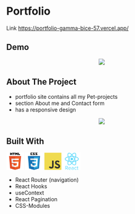 # Portfolio

Link https://portfolio-gamma-bice-57.vercel.app/

## Demo

<p align="center">
<img src="https://github.com/RomanyanaSol/Portfolio/blob/main/Portfolio%20Demo.gif">
</p>



## About The Project

- portfolio site contains all my Pet-projects
- section About me and Contact form
- has a responsive design

<p align="center">
<img src="https://github.com/RomanyanaSol/Portfolio/blob/main/Portfolio%20responsive.gif" >
</p>



## Built With

<img src = 'https://raw.githubusercontent.com/devicons/devicon/master/icons/html5/html5-original-wordmark.svg' width="46" height="46" alt="HTML"/> <img src = 'https://raw.githubusercontent.com/devicons/devicon/master/icons/css3/css3-original-wordmark.svg' width="46" height="46" alt="CSS" /> <img src = 'https://raw.githubusercontent.com/devicons/devicon/master/icons/javascript/javascript-original.svg' width="46" height="46" alt="CSS" /> <img src = 'https://raw.githubusercontent.com/devicons/devicon/master/icons/react/react-original-wordmark.svg' width="46" height="46" alt="React" /> 



- React Router (navigation)
- React Hooks
- useContext
- React Pagination 
- CSS-Modules 




